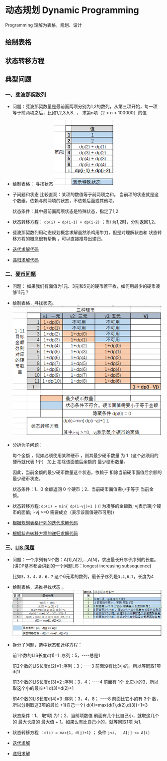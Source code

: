 # 动态规划 Dynamic Programming 
Programming 理解为表格，规划、设计


## 绘制表格

## 状态转移方程

## 典型问题

### 一、斐波那契数列
- 问题：斐波那契数量是最前面两项分别为1,2的数列，从第三项开始，每一项等于前两项之后，比如1,2,3,5,8...， 求第n项（2 < n < 100000）的值

- 绘制表格： 寻找状态 ![斐波那契表格](img/fibonacci.png)

- 子问题和状态 比较直观：某项的数值等于前两项之和。 当前项的状态就是这个数组，依赖与前两项的状态，不依赖后面或其他项。
  
  状态条件：其中最前面两项状态是特殊状态，指定了1,2
  
- 状态转移方程： `dp(i) = dp(i-1) + dp(i-2)` ；当i 为1,2时，分别返回1,2。

- 斐波那契数列用动态规划概念求解虽然杀鸡用牛刀，但是对理解状态和 状态转移方程的概念很有帮助 ，可以直接推导出递归。

- [迭代求解代码](fibonacci.cpp)
- [递归求解代码](fibonacci_recursive.cpp)

### 二、[硬币问题](http://www.hawstein.com/posts/dp-novice-to-advanced.html)
- 问题： 如果我们有面值为1元、3元和5元的硬币若干枚，如何用最少的硬币凑够11元？

- 绘制表格，寻找状态。 ![硬币表格](img/coin.png)

- 分拆为子问题：

  每个金额 ，假如必须使用某种硬币 ，则其最少硬币数量 为 1（这个必须用的硬币就代表 1个） 加上 扣除该面值后余额的 最少硬币数量。
 
  因此，当前金额的最少硬币数量这个状态，依赖于 扣除当前硬币面值后余额的 最少硬币状态。
  
  状态条件：1、0 金额返回 0 个硬币；2、当前硬币面值需小于等于 当前金额。
  
- 状态转移方程: `dp(i) = min{ dp(i-vj)+1 }` (i 为凑够的金额数; vj表示第j个硬币的面值; i-vj >=0 需要成立（表示该面值硬币可用))

- [根据规划表格行列的迭代求解代码](coins.cpp)
- [根据状态转移方程的递归求解代码](coins_recurive.cpp)

### 三、[LIS 问题](http://www.hawstein.com/posts/dp-novice-to-advanced.html) 
- 问题：一个序列有N个数：A[1],A[2],…,A[N]，求出最长升序子序列的长度。 (讲DP基本都会讲到的一个问题LIS：longest increasing subsequence)

  比如`5，3，4，8，6，7` 这个6元素的数列，最长子序列是`3,4,6,7`，长度为4
  
- 绘制表格，递推寻找状态 。![LIS](img/lis.png)

- 拆分子问题，选中状态和迁移方程：

  前1个数的LIS长度d(1)=1 :序列：5，----总是1
  
  前2个数的LIS长度d(2)=1 :序列：3；----3 前面没有比3小的。所以等同取1项 d(1)
  
  前3个数的LIS长度d(3)=2 :序列：3，4；----4 前面有 1个 比它小的3，所以取这个小的最长+1 d(3)=d(2)+1 
  
  前4个数的LIS长度d(4)=3 :序列：3，4，8； ----8 前面比它小的有 3个 数，所以分别取这3项的最长 +1(自己一个) d(4)=max{d(1),d(2),d(3)}+1=3
  
  状态条件：1、 取1项 为1；2、当前项数值 前面有几个比自己小，就取这几个的 最大长度的 最大值 + 1。如果么有比自己小的，就等同取1项 为1.
  
- 状态转移方程 ：`d(i) = max{1, d(j)+1}` ； 条件 `j<i,   A[j] <= A[i]`

- [迭代求解](lis.cpp)
- [递归求解](lis_recursive.cpp)
  

  